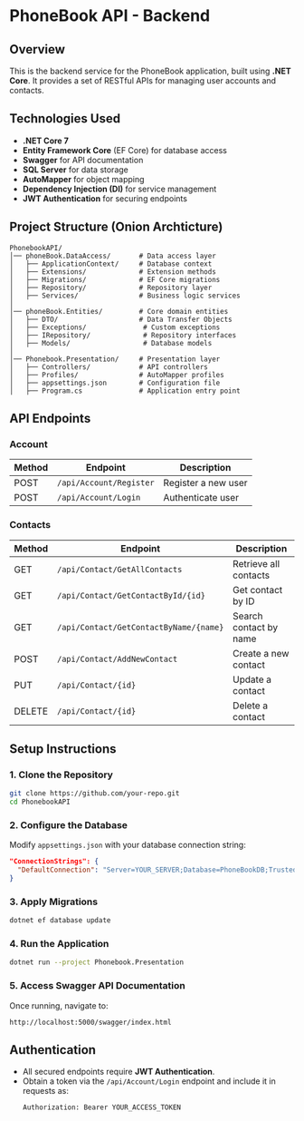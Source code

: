 # PhoneBook API - Backend

## Overview
This is the backend service for the PhoneBook application, built using **.NET Core**. It provides a set of RESTful APIs for managing user accounts and contacts.

## Technologies Used
- **.NET Core 7**
- **Entity Framework Core** (EF Core) for database access
- **Swagger** for API documentation
- **SQL Server** for data storage
- **AutoMapper** for object mapping
- **Dependency Injection (DI)** for service management
- **JWT Authentication** for securing endpoints

## Project Structure (Onion Archticture)
```
PhonebookAPI/
│── phoneBook.DataAccess/       # Data access layer
│   ├── ApplicationContext/     # Database context
│   ├── Extensions/             # Extension methods
│   ├── Migrations/             # EF Core migrations
│   ├── Repository/             # Repository layer
│   ├── Services/               # Business logic services
│
│── phoneBook.Entities/         # Core domain entities
│   ├── DTO/                    # Data Transfer Objects
│   ├── Exceptions/              # Custom exceptions
│   ├── IRepository/             # Repository interfaces
│   ├── Models/                  # Database models
│
│── Phonebook.Presentation/     # Presentation layer
│   ├── Controllers/            # API controllers
│   ├── Profiles/               # AutoMapper profiles
│   ├── appsettings.json        # Configuration file
│   ├── Program.cs              # Application entry point
```

## API Endpoints
### Account
| Method | Endpoint               | Description           |
|--------|------------------------|-----------------------|
| POST   | `/api/Account/Register` | Register a new user  |
| POST   | `/api/Account/Login`    | Authenticate user    |

### Contacts
| Method | Endpoint                            | Description                 |
|--------|------------------------------------|-----------------------------|
| GET    | `/api/Contact/GetAllContacts`      | Retrieve all contacts       |
| GET    | `/api/Contact/GetContactById/{id}` | Get contact by ID           |
| GET    | `/api/Contact/GetContactByName/{name}` | Search contact by name |
| POST   | `/api/Contact/AddNewContact`       | Create a new contact        |
| PUT    | `/api/Contact/{id}`                | Update a contact            |
| DELETE | `/api/Contact/{id}`                | Delete a contact            |

## Setup Instructions
### 1. Clone the Repository
```sh
git clone https://github.com/your-repo.git
cd PhonebookAPI
```

### 2. Configure the Database
Modify `appsettings.json` with your database connection string:
```json
"ConnectionStrings": {
  "DefaultConnection": "Server=YOUR_SERVER;Database=PhoneBookDB;Trusted_Connection=True;"
}
```

### 3. Apply Migrations
```sh
dotnet ef database update
```

### 4. Run the Application
```sh
dotnet run --project Phonebook.Presentation
```

### 5. Access Swagger API Documentation
Once running, navigate to:
```
http://localhost:5000/swagger/index.html
```

## Authentication
- All secured endpoints require **JWT Authentication**.
- Obtain a token via the `/api/Account/Login` endpoint and include it in requests as:
  ```sh
  Authorization: Bearer YOUR_ACCESS_TOKEN
  ```
